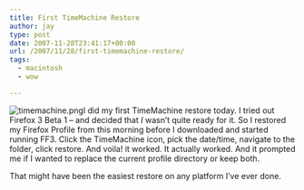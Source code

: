 ```yaml
---
title: First TimeMachine Restore
author: jay
type: post
date: 2007-11-28T23:41:17+00:00
url: /2007/11/28/first-timemachine-restore/
tags:
  - macintosh
  - wow

---
```

![timemachine.png][1]I did my first TimeMachine restore today. I tried out Firefox 3 Beta 1 &#8211; and decided that _I_ wasn’t quite ready for it. So I restored my Firefox Profile from this morning before I downloaded and started running FF3. Click the TimeMachine icon, pick the date/time, navigate to the folder, click restore. And voila! it worked. It actually worked. And it prompted me if I wanted to replace the current profile directory or keep both.

That might have been the easiest restore on any platform I’ve ever done.

 [1]: https://cdn.rambleon.org/migrate/2007/11/timemachine.png